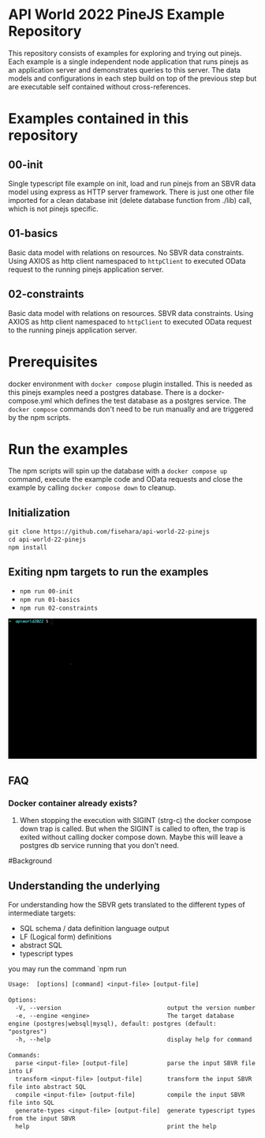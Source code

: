 # API World 2022 PineJS Example Repository

This repository consists of examples for exploring and trying out pinejs. Each example is a single independent node application that runs pinejs as an application server and demonstrates queries to this server. The data models and configurations in each step build on top of the previous step but are executable self contained without cross-references.

# Examples contained in this repository

## 00-init

Single typescript file example on init, load and run pinejs from an SBVR data model using express as HTTP server framework.
There is just one other file imported for a clean database init (delete database function from ./lib) call, which is not pinejs specific.

## 01-basics

Basic data model with relations on resources. No SBVR data constraints.
Using AXIOS as http client namespaced to `httpClient` to executed OData request to the running pinejs application server.

## 02-constraints

Basic data model with relations on resources. SBVR data constraints.
Using AXIOS as http client namespaced to `httpClient` to executed OData request to the running pinejs application server.

# Prerequisites

docker environment with `docker compose` plugin installed. This is needed as this pinejs examples need a postgres database. There is a docker-compose.yml which defines the test database as a postgres service. The `docker compose` commands don't need to be run manually and are triggered by the npm scripts.

# Run the examples

The npm scripts will spin up the database with a `docker compose up` command, execute the example code and OData requests and close the example by calling `docker compose down` to cleanup.

## Initialization

```
git clone https://github.com/fisehara/api-world-22-pinejs
cd api-world-22-pinejs
npm install
```

## Exiting npm targets to run the examples
- `npm run 00-init`
- `npm run 01-basics` 
- `npm run 02-constraints`


![Getting Started](./getting-started.gif)

## FAQ

### Docker container already exists?
1. When stopping the execution with SIGINT (strg-c) the docker compose down trap is called. But when the SIGINT is called to often, the trap is exited without calling docker compose down. Maybe this will leave a postgres db service running that you don't need.


#Background
## Understanding the underlying

For understanding how the SBVR gets translated to the different types of intermediate targets:

- SQL schema / data definition language output
- LF (Logical form) definitions
- abstract SQL
- typescript types

you may run the command `npm run

```
Usage:  [options] [command] <input-file> [output-file]

Options:
  -V, --version                              output the version number
  -e, --engine <engine>                      The target database engine (postgres|websql|mysql), default: postgres (default: "postgres")
  -h, --help                                 display help for command

Commands:
  parse <input-file> [output-file]           parse the input SBVR file into LF
  transform <input-file> [output-file]       transform the input SBVR file into abstract SQL
  compile <input-file> [output-file]         compile the input SBVR file into SQL
  generate-types <input-file> [output-file]  generate typescript types from the input SBVR
  help                                       print the help
```
